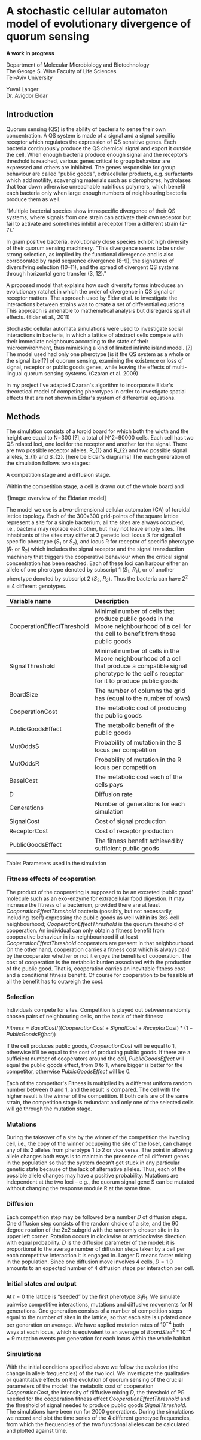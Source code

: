 A stochastic cellular automaton model of evolutionary divergence of quorum sensing
==================================================================================

**A work in progress**

Department of Molecular Microbiology and Biotechnology  
The George S. Wise Faculty of Life Sciences  
Tel-Aviv University

Yuval Langer  
Dr. Avigdor Eldar

Introduction
------------

Quorum sensing (QS) is the ability of bacteria to sense their own concentration.
A QS system is made of a signal and a signal specific receptor which regulates
the expression of QS sensitive genes.
Each bacteria continuously produce the QS chemical signal and export it outside
the cell.
When enough bacteria produce enough signal and the
receptor’s threshold is reached, various genes critical to group behaviour
are expressed and others are inhibited.
The genes responsible for group behaviour are called "public goods",
extracellular products, e.g. surfactants which add motility, scavenging
materials such as siderophores, hydrolases that tear down otherwise unreachable
nutritious polymers, which benefit each bacteria only when large enough numbers
of neighbouring bacteria produce them as well.

“Multiple bacterial species show intraspecific
divergence of their QS systems, where signals from one strain can
activate their own receptor but fail to activate and sometimes inhibit
a receptor from a different strain (2–7)."

In gram positive bacteria, evolutionary close species exhibit high diversity of
their quorum sensing machinery.
"This divergence seems to be under strong selection, as implied by the
functional divergence and is also corroborated by rapid sequence divergence
(8–9), the signatures of diversifying selection (10–11), and the spread of
divergent QS systems through horizontal gene transfer (3, 12)."

A proposed model that explains how such diversity forms introduces an
evolutionary ratchet in which the order of divergence in QS signal or receptor
matters.
The approach used by Eldar et al. to investigate the interactions between
strains was to create a set of differential equations.
This approach is amenable to mathematical analysis but disregards spatial
effects.
(Eldar et al., 2011)

Stochastic cellular automata simulations were used to investigate social
interactions in bacteria, in which a lattice of abstract cells compete with
their immediate neighbours according to the state of their microenvironment,
thus mimicking a kind of limited infinite island model.
[?]
The model used had only one pherotype [is it the QS system as a whole or the
signal itself?] of quorum sensing, examining the existence or loss of signal,
receptor or public goods genes, while leaving the effects of multi-lingual
quorum sensing systems. (Czaran et al. 2009)

In my project I've adapted Czaran's algorithm to incorporate Eldar's
theoretical model of competing pherotypes in order to investigate spatial
effects that are not shown in Eldar's system of differential equations.

Methods
-------

The simulation consists of a toroid board for which both the width and the
height are equal to N=300 [?], a total of N^2=90000 cells.
Each cell has two QS related loci, one loci for the receptor and another for
the signal.
There are two possible receptor alleles, R_{1} and R_{2} and two possible
signal alleles, S_{1} and S_{2}.
[here be Eldar's diagrams]
The each generation of the simulation follows two stages:

A competition stage and a diffusion stage.

Within the competition stage, a cell is drawn out of the whole board and

![Image: overview of the Eldarian model]

The model we use is a two-dimensional cellular automaton (CA) of toroidal
lattice topology.
Each of the 300x300 grid-points of the square lattice represent a site for a
single bacterium;
all the sites are always occupied, i.e., bacteria may replace each other, but
may not leave empty sites.
The inhabitants of the sites may differ at 2 genetic loci: locus S for signal
of specific pherotype ($S_{1}$ or $S_{2}$), and locus R for receptor of specific
pherotype ($R_{1}$ or $R_{2}$) which includes the signal receptor and the signal
transduction machinery that triggers the cooperative behaviour when the
critical signal concentration has been reached.
Each of these loci can harbour either an allele of one pherotype denoted by
subscript 1 ($S_{1}$, $R_{1}$), or of another pherotype denoted by subscript 2
($S_{2}$, $R_{2}$).
Thus the bacteria can have $2^{2}=4$ different genotypes.


Variable name | Description
:--------------|:-----------
CooperationEffectThreshold | Minimal number of cells that produce public goods in the Moore neighbourhood of a cell for the cell to benefit from those public goods
SignalThreshold | Minimal number of cells in the Moore neighbourhood of a cell that produce a compatible signal pherotype to the cell's receptor for it to produce public goods
BoardSize | The number of columns the grid has (equal to the number of rows)
CooperationCost | The metabolic cost of producing the public goods
PublicGoodsEffect | The metabolic benefit of the public goods
MutOddsS | Probability of mutation in the S locus per competition
MutOddsR | Probability of mutation in the R locus per competition
BasalCost | The metabolic cost each of the cells pays
D | Diffusion rate
Generations | Number of generations for each simulation
SignalCost | Cost of signal production
ReceptorCost | Cost of receptor production
PublicGoodsEffect | The fitness benefit achieved by sufficient public goods

Table: Parameters used in the simulation

### Fitness effects of cooperation



The product of the cooperating is supposed to be an excreted ‘public good’
molecule such as an exo-enzyme for extracellular food digestion.
It may increase the fitness of a bacterium, provided there are at least
$CooperationEffectThreshold$ bacteria (possibly, but not
necessarily, including itself) expressing the public goods as well within its
3x3-cell neighbourhood;
$CooperationEffectThreshold$ is the quorum threshold of cooperation.
An individual can only obtain a fitness benefit from cooperative behaviour in
its neighbourhood if at least
$CooperationEffectThreshold$ cooperators are present in that neighbourhood. On the other
hand, cooperation carries a fitness cost which is always paid by the
cooperator whether or not it enjoys the benefits of cooperation.
The cost of cooperation is the metabolic burden associated with
the production of the public good. That is, cooperation carries an inevitable fitness cost and a conditional fitness
benefit. Of course for cooperation to be feasible at all the
benefit has to outweigh the cost.

### Selection

Individuals compete for sites.
Competition is played out between randomly chosen pairs of neighbouring cells,
on the basis of their fitness:

$Fitness = BasalCost/((CooperationCost + SignalCost + ReceptorCost)*(1 - PublicGoodsEffect))$

If the cell produces public goods, $CooperationCost$ will be equal to 1,
otherwise it’ll be equal to the cost of producing public goods.
If there are a sufficient number of cooperators around the cell,
$PublicGoodsEffect$ will equal the public goods effect, from 0 to 1, where
bigger is better for the competitor, otherwise $PublicGoodsEffect$ will be 0.

Each of the competitor's Fitness is multiplied by a different uniform random
number between 0 and 1, and the result is compared.
The cell with the higher result is the winner of the competition.
If both cells are of the same strain, the competition stage is redundant and
only one of the selected cells will go through the mutation stage.

### Mutations

During the takeover of a site by the winner of the competition the invading
cell, i.e., the copy of the winner occupying the site of the loser, can change
any of its 2 alleles from pherotype 1 to 2 or vice versa.
The point in allowing allele changes both ways is to maintain the presence of
all different genes in the population so that the system doesn’t get stuck in
any particular genetic state because of the lack of alternative alleles.
Thus, each of the possible allele changes may have a positive probability.
Mutations are independent at the two loci – e.g., the quorum signal gene S can
be mutated without changing the response module R at the same time.

### Diffusion

Each competition step may be followed by a number $D$ of diffusion steps.
One diffusion step consists of the random choice of a site, and the 90 degree
rotation of the 2x2 subgrid with the randomly chosen site in its upper left
corner.
Rotation occurs in clockwise or anticlockwise direction with equal probability.
$D$ is the diffusion parameter of the model:
it is proportional to the average number of diffusion steps taken by a cell per
each competitive interaction it is engaged in.
Larger D means faster mixing in the population.
Since one diffusion move involves 4 cells, $D=1.0$ amounts to an expected
number of 4 diffusion steps per interaction per cell.

### Initial states and output

At $t=0$ the lattice is “seeded” by the first pherotype $S_{1}R_{1}$.
We simulate pairwise competitive interactions, mutations and diffusive
movements for N generations.
One generation consists of a number of competition steps equal to the number of
sites in the lattice, so that each site is updated once per generation on
average.
We have applied mutation rates of $10^{-4}$ both ways at each locus, which is
equivalent to an average of $BoardSize^{2}*10^{-4}=9$ mutation events per
generation for each locus within the whole habitat.

### Simulations

With the initial conditions specified above we follow the evolution (the change
in allele frequencies) of the two loci.
We investigate the qualitative or quantitative effects on the evolution of
quorum sensing of the crucial parameters of the model:
the metabolic cost of cooperation $CooperationCost$,
the intensity of diffusive mixing $D$,
the threshold of PG needed for the cooperation fitness effect
$CooperationEffectThreshold$
and the threshold of signal needed to produce public goods $SignalThreshold$.
The simulations have been run for 2000 generations.
During the simulations we record and plot the time series of the 4 different
genotype frequencies, from which the frequencies of the two functional alleles
can be calculated and plotted against time.
